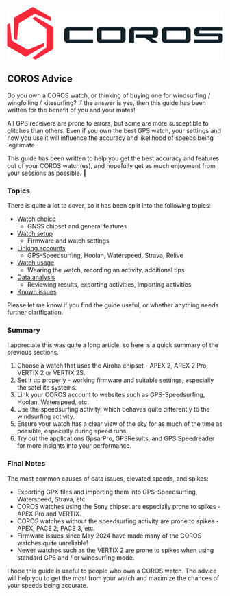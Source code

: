 ![GP3S Logo](img/COROS_Wearables_Logo.png)



## COROS Advice

Do you own a COROS watch, or thinking of buying one for windsurfing / wingfoiling / kitesurfing? If the answer is yes, then this guide has been written for the benefit of you and your mates!

All GPS receivers are prone to errors, but some are more susceptible to glitches than others. Even if you own the best GPS watch, your settings and how you use it will influence the accuracy and likelihood of speeds being legitimate.

This guide has been written to help you get the best accuracy and features out of your COROS watch(es), and hopefully get as much enjoyment from your sessions as possible. 🤙



### Topics

There is quite a lot to cover, so it has been split into the following topics:

- [Watch choice](choice/README.md)
  - GNSS chipset and general features
- [Watch setup](setup/README.md)
  - Firmware and watch settings
- [Linking accounts](accounts/README.md)
  - GPS-Speedsurfing, Hoolan, Waterspeed, Strava, Relive
- [Watch usage](usage/README.md)
  - Wearing the watch, recording an activity, additional tips
- [Data analysis](analysis/README.md)
  - Reviewing results, exporting activities, importing activities
- [Known issues](issues/README.md)

Please let me know if you find the guide useful, or whether anything needs further clarification.



### Summary

I appreciate this was quite a long article, so here is a quick summary of the previous sections.

1. Choose a watch that uses the Airoha chipset - APEX 2, APEX 2 Pro, VERTIX 2 or VERTIX 2S.
2. Set it up properly - working firmware and suitable settings, especially the satellite systems.
3. Link your COROS account to websites such as GPS-Speedsurfing, Hoolan, Waterspeed, etc.
4. Use the speedsurfing activity, which behaves quite differently to the windsurfing activity.
5. Ensure your watch has a clear view of the sky for as much of the time as possible, especially during speed runs.
6. Try out the applications GpsarPro, GPSResults, and GPS Speedreader for more insights into your performance.



### Final Notes

The most common causes of data issues, elevated speeds, and spikes:

- Exporting GPX files and importing them into GPS-Speedsurfing, Waterspeed, Strava, etc.
- COROS watches using the Sony chipset are especially prone to spikes - APEX Pro and VERTIX.
- COROS watches without the speedsurfing activity are prone to spikes - APEX, PACE 2, PACE 3, etc.
- Firmware issues since May 2024 have made many of the COROS watches quite unreliable!
- Newer watches such as the VERTIX 2 are prone to spikes when using standard GPS and / or windsurfing mode.



I hope this guide is useful to people who own a COROS watch. The advice will help you to get the most from your watch and maximize the chances of your speeds being accurate.
